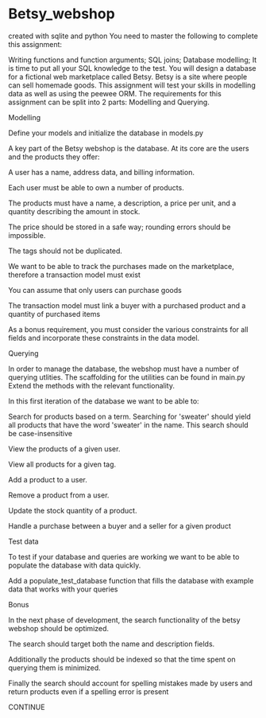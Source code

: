 # Betsy_webshop
created with sqlite and python
You need to master the following to complete this assignment:

Writing functions and function arguments;
SQL joins;
Database modelling;
It is time to put all your SQL knowledge to the test. You will design a database for a fictional web marketplace called Betsy. Betsy is a site where people can sell homemade goods. This assignment will test your skills in modelling data as well as using the peewee ORM. The requirements for this assignment can be split into 2 parts: Modelling and Querying.

Modelling

Define your models and initialize the database in models.py

 A key part of the Betsy webshop is the database. At its core are the users and the products they offer:


A user has a name, address data, and billing information.


Each user must be able to own a number of products.


The products must have a name, a description, a price per unit, and a quantity describing the amount in stock.


The price should be stored in a safe way; rounding errors should be impossible.


The tags should not be duplicated.


We want to be able to track the purchases made on the marketplace, therefore a transaction model must exist


You can assume that only users can purchase goods


The transaction model must link a buyer with a purchased product and a quantity of purchased items

As a bonus requirement, you must consider the various constraints for all fields and incorporate these constraints in the data model. 

Querying

In order to manage the database, the webshop must have a number of querying utlities. The scaffolding for the utilities can be found in main.py Extend the methods with the relevant functionality.

In this first iteration of the database we want to be able to:


Search for products based on a term. Searching for 'sweater' should yield all products that have the word 'sweater' in the name. This search should be case-insensitive


View the products of a given user.


View all products for a given tag.


Add a product to a user.


Remove a product from a user.


Update the stock quantity of a product.


Handle a purchase between a buyer and a seller for a given product

Test data

To test if your database and queries are working we want to be able to populate the database with data quickly. 


Add a populate_test_database function that fills the database with example data that works with your queries

Bonus

In the next phase of development, the search functionality of the betsy webshop should be optimized. 


The search should target both the name and description fields.


Additionally the products should be indexed so that the time spent on querying them is minimized.


Finally the search should account for spelling mistakes made by users and return products even if a spelling error is present

CONTINUE
